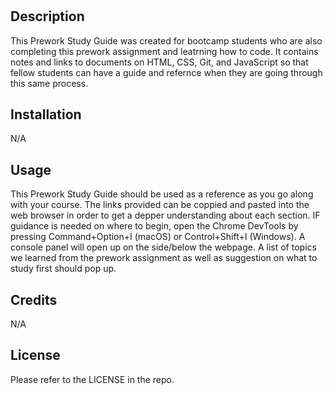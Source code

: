# <Prework Study Guide Webpage>

## Description

This Prework Study Guide was created for bootcamp students who are also completing this prework assignment and leatrning how to code. It contains notes and links to documents on HTML, CSS, Git, and JavaScript so that fellow students can have a guide and refernce when they are going through this same process.

## Installation

N/A

## Usage

This Prework Study Guide should be used as a reference as you go along with your course. The links provided can be coppied and pasted into the web browser in order to get a depper understanding about each section. IF guidance is needed on where to begin, open the Chrome DevTools by pressing Command+Option+I (macOS) or Control+Shift+I (Windows). A console panel will open up on the side/below the webpage. A list of topics we learned from the prework assignment as well as suggestion on what to study first should pop up.

## Credits

N/A

## License

Please refer to the LICENSE in the repo.
